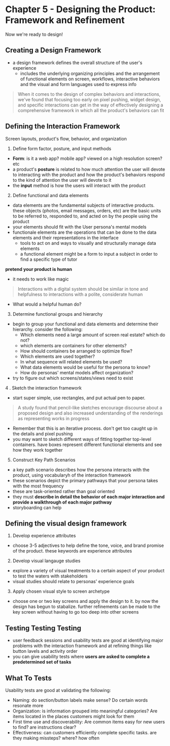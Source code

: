 # Chapter 5 - Designing the Product: Framework and Refinement

Now we're ready to design!

## Creating a Design Framework

* a design framework defines the overall structure of the user's experience
  - includes the underlying organizing principles and the arrangement of functional elements on screen, workflows, interactive behaviors and the visual and form languages used to express info

> When it comes to the design of complex behaviors and interactions, we've found that focusing too early on pixel pushing, widget design, and specific interactions can get in the way of effectively designing a comprehensive framework in which all the product's behaviors can fit

## Defining the Interaction Framework

Screen layouts, product's flow, behavior, and organization

1. Define form factor, posture, and input methods

* **Form**: is it a web app? mobile app? viewed on a high resolution screen? etc
* a product's **posture** is related to how much attention the user will devote to interacting with the product and how the product's behaviors respond to the kind of attention the user will devote to it
* the **input** method is how the users will interact with the product


2. Define functional and data elements

* data elements are the fundamental subjects of interactive products. these objects (photos, email messages, orders, etc) are the basic units to be referred to, responded to, and acted on by the people using the product
* your elements should fit with the User persona's mental models
* functionale elements are the operations that can be done to the data elements and their representations in the interface
  - tools to act on and ways to visually and structurally manage data elements
  - a functional element might be a form to input a subject in order to find a specific type of tutor

__pretend your product is human__

* it needs to work like magic

> Interactions with a digital system should be similar in tone and helpfulness to interactions with a polite, considerate human

* What would a helpful human do?

3. Determine functional groups and hierarchy

* begin to group your functional and data elements and determine their hierarchy. consider the following:
  - Which elements need a large amount of screen real estate? which do not?
  - which elements are containers for other elements?
  - How should containers be arranged to optimize flow?
  - Which elements are used together?
  - In what sequence will related elements be used?
  - What data elements would be useful  for the persona to know?
  - How do personas' mental models affect organization?
* try to figure out which screens/states/views need to exist

4 . Sketch the interaction framework

* start super simple, use rectangles, and put actual pen to paper.

> A study found that pencil-like sketches encourage discourse about a proposed design and also increased understanding of the renderings as representing works in progress

* Remember that this is an iterative process. don't get too caught up in the details and pixel pushing
* you may want to sketch different ways of fitting together top-level containers. have boxes represent different functional elements and see how they work together

5. Construct Key Path Scenarios

* a key path scenario describes how the persona interacts with the product, using vocabularyh of the interaction framework
* these scenarios depict the primary pathways that your persona takes with the most frequency
* these are task-oriented rather than goal oriented
* they must __describe in detail the behavior of each major interaction and provide a walkthrough of each major pathway__
* storyboarding can help

## Defining the visual design framework

1. Develop experience attributes

* choose 3-5 adjectives to help define the tone, voice, and brand promise of the product. these keywords are experience attributes

2. Develop visual langauge studies

* explore a variety of visual treatments to a certain aspect of your product to test the waters with stakeholders
* visual studies should relate to personas' experience goals

3. Apply chosen visual style to screen archetype

* choose one or two key screens and apply the design to it. by now the design has begun to stabalize. further refinements can be made to the key screen without having to go too deep into other screens


## Testing Testing Testing

* user feedback sessions and usability tests are good at identifying major problems with the interaction framework and at refining things like button lavels and activity order
* you can give usability tests where __users are asked to complete a predetermined set of tasks__


## What To Tests

Usability tests are good at validating the following:

* Naming: do section/button labels make sense? Do certain words resonate more
* Organization: is information grouped into meaningful categories? Are items located in the places customers might look for them
* First time use and discoverability: Are common items easy for new users to find? are instructions clear?
* Effectiveness: can customers efficiently complete specific tasks. are they making missteps? where? how often
